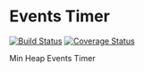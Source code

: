 # Events Timer

[![Build Status](https://travis-ci.org/kirk91/timer.svg?branch=master)](https://travis-ci.org/kirk91/timer) [![Coverage Status](https://coveralls.io/repos/github/kirk91/timer/badge.svg?branch=master)](https://coveralls.io/github/kirk91/timer?branch=master)

Min Heap Events Timer
